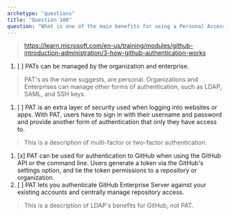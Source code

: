 ```yaml
---
archetype: "questions"
title: "Question 108"
question: "What is one of the main benefits for using a Personal Access Token (PAT) instead of a standard username and password for GitHub authentication?"
---
```



> https://learn.microsoft.com/en-us/training/modules/github-introduction-administration/3-how-github-authentication-works
1. [ ] PATs can be managed by the organization and enterprise.
> PAT's as the name suggests, are personal. Organizations and Enterprises can manage other forms of authentication, such as LDAP, SAML, and SSH keys.
1. [ ] PAT is an extra layer of security used when logging into websites or apps. With PAT, users have to sign in with their username and password and provide another form of authentication that only they have access to.
> This is a description of multi-factor or two-factor authentication.
1. [x] PAT can be used for authentication to GitHub when using the GitHub API or the command line. Users generate a token via the GitHub's settings option, and tie the token permissions to a repository or organization. 
1. [ ] PAT lets you authenticate GitHub Enterprise Server against your existing accounts and centrally manage repository access. 
> This is a description of LDAP's benefits for GitHub, not PAT.
